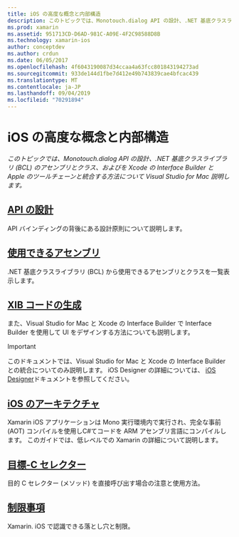 ```yaml
---
title: iOS の高度な概念と内部構造
description: このトピックでは、Monotouch.dialog API の設計、.NET 基底クラスライブラリ (BCL) のアセンブリとクラス、およびを Xcode の Interface Builder と Apple のツールチェーンと統合する方法について Visual Studio for Mac 説明します。
ms.prod: xamarin
ms.assetid: 951713CD-D6AD-981C-A09E-4F2C98588D8B
ms.technology: xamarin-ios
author: conceptdev
ms.author: crdun
ms.date: 06/05/2017
ms.openlocfilehash: 4f6043190087d34ccaa4a63fcc801843194273ad
ms.sourcegitcommit: 933de144d1fbe7d412e49b743839cae4bfcac439
ms.translationtype: MT
ms.contentlocale: ja-JP
ms.lasthandoff: 09/04/2019
ms.locfileid: "70291894"
---
```

# <a name="ios-advanced-concepts-and-internals"></a>iOS の高度な概念と内部構造

_このトピックでは、Monotouch.dialog API の設計、.NET 基底クラスライブラリ (BCL) のアセンブリとクラス、およびを Xcode の Interface Builder と Apple のツールチェーンと統合する方法について Visual Studio for Mac 説明します。_

## <a name="api-designiosinternalsapi-designindexmd"></a>[API の設計](~/ios/internals/api-design/index.md)

API バインディングの背後にある設計原則について説明します。

## <a name="available-assembliescross-platforminternalsavailable-assembliesmd"></a>[使用できるアセンブリ](~/cross-platform/internals/available-assemblies.md)

.NET 基底クラスライブラリ (BCL) から使用できるアセンブリとクラスを一覧表示します。

## <a name="xib-code-generationiosinternalsxib-code-generationmd"></a>[XIB コードの生成](~/ios/internals/xib-code-generation.md)

また、Visual Studio for Mac と Xcode の Interface Builder で Interface Builder を使用して UI をデザインする方法についても説明します。

> [!IMPORTANT]
> このドキュメントでは、Visual Studio for Mac と Xcode の Interface Builder との統合についてのみ説明します。 iOS Designer の詳細については、 [iOS Designer](~/ios/user-interface/designer/index.md)ドキュメントを参照してください。

## <a name="ios-architectureiosinternalsarchitecturemd"></a>[iOS のアーキテクチャ](~/ios/internals/architecture.md)

Xamarin iOS アプリケーションは Mono 実行環境内で実行され、完全な事前 (AOT) コンパイルを使用しC#てコードを ARM アセンブリ言語にコンパイルします。 このガイドでは、低レベルでの Xamarin の詳細について説明します。

## <a name="objective-c-selectorsiosinternalsobjective-c-selectorsmd"></a>[目標-C セレクター](~/ios/internals/objective-c-selectors.md)

目的 C セレクター (メソッド) を直接呼び出す場合の注意と使用方法。

## <a name="limitationslimitationsmd"></a>[制限事項](limitations.md)

Xamarin. iOS で認識できる落とし穴と制限。
